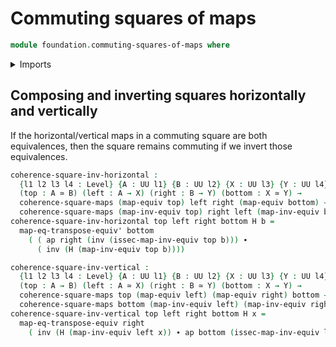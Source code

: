 # Commuting squares of maps

```agda
module foundation.commuting-squares-of-maps where
```

<details><summary>Imports</summary>
```agda
open import foundation-core.commuting-squares-of-maps public
open import foundation-core.identity-types
open import foundation-core.universe-levels
open import foundation.equivalences
```
</details>

## Composing and inverting squares horizontally and vertically

If the horizontal/vertical maps in a commuting square are both equivalences, then the square remains commuting if we invert those equivalences.

```agda
coherence-square-inv-horizontal :
  {l1 l2 l3 l4 : Level} {A : UU l1} {B : UU l2} {X : UU l3} {Y : UU l4}
  (top : A ≃ B) (left : A → X) (right : B → Y) (bottom : X ≃ Y) →
  coherence-square-maps (map-equiv top) left right (map-equiv bottom) →
  coherence-square-maps (map-inv-equiv top) right left (map-inv-equiv bottom)
coherence-square-inv-horizontal top left right bottom H b =
  map-eq-transpose-equiv' bottom
    ( ( ap right (inv (issec-map-inv-equiv top b))) ∙
      ( inv (H (map-inv-equiv top b))))

coherence-square-inv-vertical :
  {l1 l2 l3 l4 : Level} {A : UU l1} {B : UU l2} {X : UU l3} {Y : UU l4}
  (top : A → B) (left : A ≃ X) (right : B ≃ Y) (bottom : X → Y) →
  coherence-square-maps top (map-equiv left) (map-equiv right) bottom →
  coherence-square-maps bottom (map-inv-equiv left) (map-inv-equiv right) top
coherence-square-inv-vertical top left right bottom H x =
  map-eq-transpose-equiv right
    ( inv (H (map-inv-equiv left x)) ∙ ap bottom (issec-map-inv-equiv left x))
```
